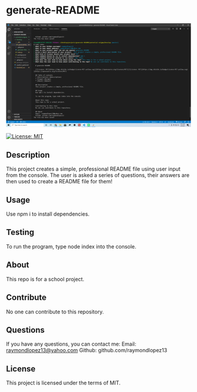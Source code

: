 # generate-README


![Photo of README application](https://github.com/raymondlopez13/generate-README/blob/master/Develop/assets/screenshot.png)

[![License: MIT](https://img.shields.io/badge/License-MIT-yellow.svg)](https://opensource.org/licenses/MIT)
  
## Description
This project creates a simple, professional README file using user input from the console. The user is asked a series of questions, their answers are then used to create a README file for them!
  
## Usage
Use npm i to install dependencies.

## Testing
To run the program, type node index into the console.
  
## About
This repo is for a school project. 
  
## Contribute
No one can contribute to this repository.
  
## Questions
If you have any questions, you can contact me:
Email: raymondlopez13@yahoo.com
Github: github.com/raymondlopez13

## License
This project is licensed under the terms of MIT.


